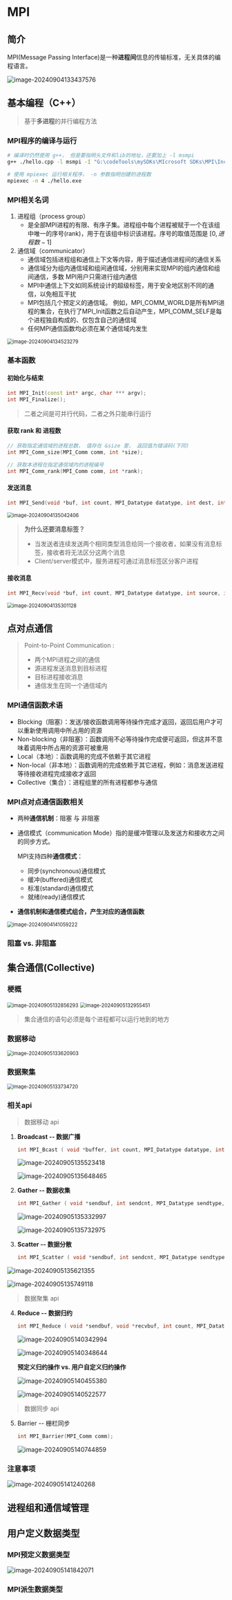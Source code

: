 # MPI

## 简介

MPI(Message Passing Interface)是一种**进程间**信息的传输标准，无关具体的编程语言。

![image-20240904133437576](MPI.assets/image-20240904133437576.png)



## 基本编程（C++）

> 基于**多进程**的并行编程方法

### MPI程序的编译与运行

```bash
# 编译时仍然使用 g++， 但是要指明头文件和lib的地址，还要加上 -l msmpi
g++ ./hello.cpp -l msmpi -I "G:\codeTools\mySDKs\MIcrosoft SDKs\MPI\Include" -L "G:\codeTools\mySDKs\MIcrosoft SDKs\MPI\Lib\x64" -o hello.exe

# 使用 mpiexec 运行相关程序， -n 参数指明创建的进程数
mpiexec -n 4 ./hello.exe
```





### MPI相关名词

1. 进程组（process group）
    - 是全部MPI进程的有限、有序子集。进程组中每个进程被赋于一个在该组中唯一的序号(rank)，用于在该组中标识该进程。序号的取值范围是 $[0,进程数-1]$
2. 通信域（communicator）
    - 通信域包括进程组和通信上下文等内容，用于描述通信进程间的通信关系
    - 通信域分为组内通信域和组间通信域，分别用来实现MPI的组内通信和组间通信，多数 MPI用户只需进行组内通信
    - MPI中通信上下文如同系统设计的超级标签，用于安全地区别不同的通信，以免相互干扰
    - MPI包括几个预定义的通信域。 例如，MPI_COMM_WORLD是所有MPI进程的集合，在执行了MPI_Init函数之后自动产生，MPI_COMM_SELF是每个进程独自构成的、仅包含自己的通信域
    - 任何MPI通信函数均必须在某个通信域内发生

<img src="MPI.assets/image-20240904134523279.png" alt="image-20240904134523279" style="zoom:80%;" />





### 基本函数

#### 初始化与结束

```cpp
int MPI_Init(const int* argc, char *** argv);
int MPI_Finalize();
```

> 二者之间是可并行代码，二者之外只能串行运行



#### 获取 rank 和 进程数

```cpp
// 获取指定通信域的进程总数， 值存在 &size 里， 返回值为错误码(下同)
int MPI_Comm_size(MPI_Comm comm, int *size);

// 获取本进程在指定通信域内的进程编号
int MPI_Comm_rank(MPI_Comm comm, int *rank);
```



#### 发送消息

```cpp
int MPI_Send(void *buf, int count, MPI_Datatype datatype, int dest, int tag, MPI_Comm comm);
```

<img src="MPI.assets/image-20240904135042406.png" alt="image-20240904135042406" style="zoom:80%;" />

> **为什么还要消息标签？**
>
> - 当发送者连续发送两个相同类型消息给同一个接收者，如果没有消息标签，接收者将无法区分这两个消息
> - Client/server模式中，服务进程可通过消息标签区分客户进程





#### 接收消息

```cpp
int MPI_Recv(void *buf, int count, MPI_Datatype datatype, int source, int tag, MPI_Comm comm, MPI_Status *status);
```

<img src="MPI.assets/image-20240904135301128.png" alt="image-20240904135301128" style="zoom:80%;" />





## 点对点通信

>Point-to-Point Communication :
>
>- 两个MPI进程之间的通信
>- 源进程发送消息到目标进程
>- 目标进程接收消息
>- 通信发生在同一个通信域内


### MPI通信函数术语

- Blocking（阻塞）：发送/接收函数调用等待操作完成才返回，返回后用户才可以重新使用调用中所占用的资源
- Non-blocking（非阻塞）：函数调用不必等待操作完成便可返回，但这并不意味着调用中所占用的资源可被重用
- Local（本地）：函数调用的完成不依赖于其它进程
- Non-local（非本地）：函数调用的完成依赖于其它进程，例如：消息发送进程等待接收进程完成接收才返回
- Collective（集合）：进程组里的所有进程都参与通信



### MPI点对点通信函数相关

- 两种**通信机制**：阻塞 与 非阻塞

- 通信模式（communication Mode）指的是缓冲管理以及发送方和接收方之间的同步方式。

    MPI支持四种**通信模式**：

    - 同步(synchronous)通信模式
    - 缓冲(buffered)通信模式
    - 标准(standard)通信模式
    - 就绪(ready)通信模式

- **通信机制和通信模式组合，产生对应的通信函数**

<img src="MPI.assets/image-20240904141059222.png" alt="image-20240904141059222" style="zoom:80%;" />



### 阻塞 vs. 非阻塞











## 集合通信(Collective)

### 梗概

<img src="MPI.assets/image-20240905132856293.png" alt="image-20240905132856293" style="zoom:80%;" />



<img src="MPI.assets/image-20240905132955451.png" alt="image-20240905132955451" style="zoom:80%;" />

> 集合通信的语句必须是每个进程都可以运行地到的地方



### 数据移动



<img src="MPI.assets/image-20240905133620903.png" alt="image-20240905133620903" style="zoom:80%;" />



### 数据聚集

<img src="MPI.assets/image-20240905133734720.png" alt="image-20240905133734720" style="zoom:80%;" />





### 相关api

> 数据移动 api

1. **Broadcast -- 数据广播**

    ```cpp
    int MPI_Bcast ( void *buffer, int count, MPI_Datatype datatype, int root, MPI_Comm comm);
    ```

    ![image-20240905135523418](MPI.assets/image-20240905135523418.png)

    ![image-20240905135648465](MPI.assets/image-20240905135648465.png)

    

2. **Gather -- 数据收集**

    ```cpp
    int MPI_Gather ( void *sendbuf, int sendcnt, MPI_Datatype sendtype, void *recvbuf, int recvcnt, MPI_Datatype recvtype, int root, MPI_Comm comm );
    ```

    ![image-20240905135332997](MPI.assets/image-20240905135332997.png)

    ![image-20240905135732975](MPI.assets/image-20240905135732975.png)

3. **Scatter -- 数据分散**

    ```cpp
    int MPI_Scatter ( void *sendbuf, int sendcnt, MPI_Datatype sendtype, void *recvbuf, int recvcnt, MPI_Datatype recvtype, int root, MPI_Comm comm );
    ```

    

![image-20240905135621355](MPI.assets/image-20240905135621355.png)

![image-20240905135749118](MPI.assets/image-20240905135749118.png)





> 数据聚集 api

4. **Reduce -- 数据归约**

    ```cpp
    int MPI_Reduce ( void *sendbuf, void *recvbuf, int count, MPI_Datatype datatype, MPI_Op op, int root, MPI_Comm comm );
    ```

    ![image-20240905140342994](MPI.assets/image-20240905140342994.png)

    ![image-20240905140348644](MPI.assets/image-20240905140348644.png)

    **预定义归约操作 vs. 用户自定义归约操作**

    ![image-20240905140455380](MPI.assets/image-20240905140455380.png)

    ![image-20240905140522577](MPI.assets/image-20240905140522577.png)



> 数据同步 api

5. Barrier -- 栅栏同步

    ```cpp
    int MPI_Barrier(MPI_Comm comm);
    ```

    ![image-20240905140744859](MPI.assets/image-20240905140744859.png)





### 注意事项

![image-20240905141240268](MPI.assets/image-20240905141240268.png)



## 进程组和通信域管理







## 用户定义数据类型

### MPI预定义数据类型

![image-20240905141842071](MPI.assets/image-20240905141842071.png)



### MPI派生数据类型

